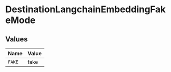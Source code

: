 # DestinationLangchainEmbeddingFakeMode


## Values

| Name   | Value  |
| ------ | ------ |
| `FAKE` | fake   |